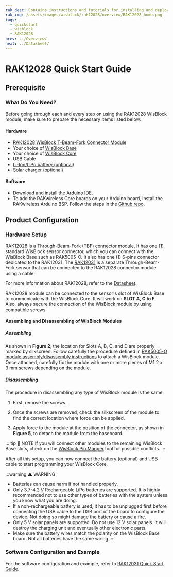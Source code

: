 ```yaml
---
rak_desc: Contains instructions and tutorials for installing and deploying your RAK12028. Instructions are written in a detailed and step-by-step manner for an easier experience in setting up your device. Aside from the hardware configuration, it also contains a software setup that includes detailed example codes that will help you get started.
rak_img: /assets/images/wisblock/rak12028/overview/RAK12028_home.png
tags:
  - quickstart
  - wisblock
  - RAK12028
prev: ../Overview/ 
next: ../Datasheet/ 
---
```


# RAK12028 Quick Start Guide
## Prerequisite

### What Do You Need?

Before going through each and every step on using the RAK12028 WisBlock module, make sure to prepare the necessary items listed below:

#### Hardware

- [RAK12028 WisBlock T-Beam-Fork Connector Module](https://store.rakwireless.com/products/rak12028-rak12031-wisblock-through-beam-fork-sensor?utm_source=RAK12028&utm_medium=Document&utm_campaign=BuyFromStore)
- Your choice of [WisBlock Base](https://store.rakwireless.com/collections/wisblock-base) 
- Your choice of [WisBlock Core](https://store.rakwireless.com/collections/wisblock-core)
- USB Cable
- [Li-Ion/LiPo battery (optional)](https://store.rakwireless.com/collections/wisblock-accessory/products/battery-connector-cable)
- [Solar charger (optional)](https://store.rakwireless.com/collections/wisblock-accessory/products/solar-panel-connector-cable)

#### Software

- Download and install the [Arduino IDE](https://www.arduino.cc/en/Main/Software).
- To add the RAKwireless Core boards on your Arduino board, install the RAKwireless Arduino BSP. Follow the steps in the [Github repo](https://github.com/RAKWireless/RAKwireless-Arduino-BSP-Index).

## Product Configuration

### Hardware Setup

RAK12028 is a Through-Beam-Fork (TBF) connector module. It has one (1) standard WisBlock sensor connector, which you can connect with the WisBlock Base such as RAK5005-O. It also has one (1) 6-pins connector dedicated to the RAK12031. The [RAK12031](https://docs.rakwireless.com/Product-Categories/WisBlock/RAK12031/Overview/) is a separate Through-Beam-Fork sensor that can be connected to the RAK12028 connector module using a cable.

For more information about RAK12028, refer to the [Datasheet](../Datasheet/).

RAK12028 module can be connected to the sensor's slot of WisBlock Base to communicate with the WisBlock Core. It will work on **SLOT A, C to F**. Also, always secure the connection of the WisBlock module by using compatible screws.

<rk-img
  src="/assets/images/wisblock/rak12028/quickstart/rak12028-assembly.png"
  width="35%"
  caption="RAK12028 connection to WisBlock Base"
/>


#### Assembling and Disassembling of WisBlock Modules

##### Assembling

As shown in **Figure 2**, the location for Slots A, B, C, and D are properly marked by silkscreen. Follow carefully the procedure defined in [RAK5005-O module assembly/disassembly instructions](https://docs.rakwireless.com/Knowledge-Hub/Learn/RAK5005-O-Baseboard-Installation-Guide/) to attach a WisBlock module. Once attached, carefully fix the module with one or more pieces of M1.2 x 3&nbsp;mm screws depending on the module.

<rk-img
  src="/assets/images/wisblock/rak12028/quickstart/mounting-mechanism.png"
  width="50%"
  caption="RAK12028 connection to WisBlock Base"
/>

##### Disassembling

The procedure in disassembling any type of WisBlock module is the same. 

1. First, remove the screws.  

<rk-img
  src="/assets/images/wisblock/rak12028/quickstart/removing-screw.png"
  width="70%"
  caption="Removing screws from the WisBlock module"
/>

2. Once the screws are removed, check the silkscreen of the module to find the correct location where force can be applied.

<rk-img
  src="/assets/images/wisblock/rak12028/quickstart/detach-silkscreen.png"
  width="70%"
  caption="Detaching silkscreen on the WisBlock module"
/>

3. Apply force to the module at the position of the connector, as shown in **Figure 5**, to detach the module from the baseboard.

<rk-img
  src="/assets/images/wisblock/rak12028/quickstart/detach-module.png"
  width="70%"
  caption="Applying even forces on the proper location of a WisBlock module"
/>

::: tip 📝 NOTE
If you will connect other modules to the remaining WisBlock Base slots, check on the [WisBlock Pin Mapper](https://docs.rakwireless.com/Knowledge-Hub/Pin-Mapper/) tool for possible conflicts.
:::


After all this setup, you can now connect the battery (optional) and USB cable to start programming your WisBlock Core.

:::warning ⚠️ WARNING
- Batteries can cause harm if not handled properly.
- Only 3.7-4.2&nbsp;V Rechargeable LiPo batteries are supported. It is highly recommended not to use other types of batteries with the system unless you know what you are doing.
- If a non-rechargeable battery is used, it has to be unplugged first before connecting the USB cable to the USB port of the board to configure the device. Not doing so might damage the battery or cause a fire.
- Only 5&nbsp;V solar panels are supported. Do not use 12&nbsp;V solar panels. It will destroy the charging unit and eventually other electronic parts.
- Make sure the battery wires match the polarity on the WisBlock Base board. Not all batteries have the same wiring.
:::

### Software Configuration and Example

For the software configuration and example, refer to [RAK12031 Quick Start Guide](https://docs.rakwireless.com/Product-Categories/WisBlock/RAK12031/Quickstart/#software-configuration-and-example).
